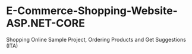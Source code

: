 # E-Commerce-Shopping-Website-ASP.NET-CORE
Shopping Online Sample Project, Ordering Products and Get Suggestions (ITA)
